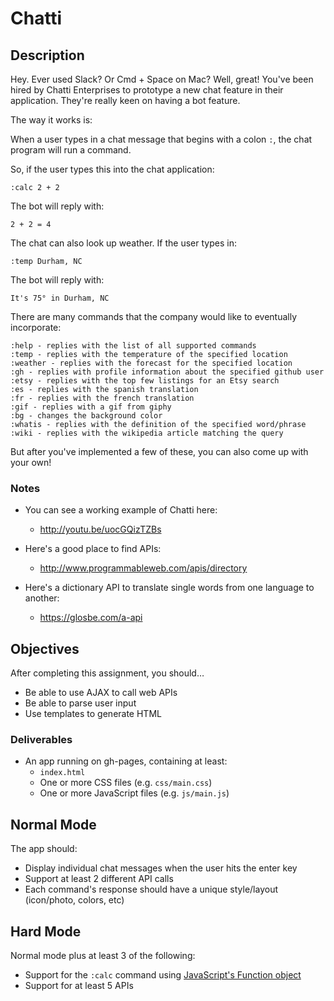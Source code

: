 # Chatti

## Description

Hey. Ever used Slack? Or Cmd + Space on Mac? Well, great! You've been hired by Chatti Enterprises to
prototype a new chat feature in their application. They're really keen on having a bot feature.

The way it works is:

When a user types in a chat message that begins with a colon `:`, the chat program will run a command.

So, if the user types this into the chat application:

    :calc 2 + 2

The bot will reply with:

    2 + 2 = 4

The chat can also look up weather. If the user types in:

    :temp Durham, NC

The bot will reply with:

    It's 75° in Durham, NC

There are many commands that the company would like to eventually incorporate:

    :help - replies with the list of all supported commands
    :temp - replies with the temperature of the specified location
    :weather - replies with the forecast for the specified location
    :gh - replies with profile information about the specified github user
    :etsy - replies with the top few listings for an Etsy search
    :es - replies with the spanish translation
    :fr - replies with the french translation
    :gif - replies with a gif from giphy
    :bg - changes the background color
    :whatis - replies with the definition of the specified word/phrase
    :wiki - replies with the wikipedia article matching the query

But after you've implemented a few of these, you can also come up with your own!

### Notes

- You can see a working example of Chatti here:
  - http://youtu.be/uocGQizTZBs

- Here's a good place to find APIs:
  - http://www.programmableweb.com/apis/directory

- Here's a dictionary API to translate single words from one language to another:
  - https://glosbe.com/a-api

## Objectives

After completing this assignment, you should…

- Be able to use AJAX to call web APIs
- Be able to parse user input
- Use templates to generate HTML

### Deliverables

- An app running on gh-pages, containing at least:
  - `index.html`
  - One or more CSS files (e.g. `css/main.css`)
  - One or more JavaScript files (e.g. `js/main.js`)

## Normal Mode

The app should:

- Display individual chat messages when the user hits the enter key
- Support at least 2 different API calls
- Each command's response should have a unique style/layout (icon/photo, colors, etc)

## Hard Mode

Normal mode plus at least 3 of the following:

- Support for the `:calc` command using [JavaScript's Function object](https://developer.mozilla.org/en-US/docs/Web/JavaScript/Reference/Global_Objects/Function)
- Support for at least 5 APIs